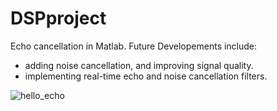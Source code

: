 # DSPproject
Echo cancellation in Matlab. Future Developements include:
- adding noise cancellation, and improving signal quality.
- implementing real-time echo and noise cancellation filters.

![hello_echo](https://user-images.githubusercontent.com/25523755/27505972-c46eed22-5862-11e7-8412-9808c4967628.png)

